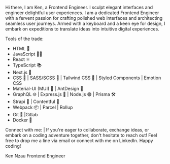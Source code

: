 Hi there, I am Ken, a Frontend Engineer. I sculpt elegant interfaces and engineer delightful user experiences.
I am a dedicated Frontend Engineer with a fervent passion for crafting polished web interfaces and architecting seamless user journeys. Armed with a keyboard and a keen eye for design, I embark on expeditions to translate ideas into intuitive digital experiences.

Tools of the trade:
  - HTML 📝 
  - JavaScript 🧑‍💻
  - React ⚛️
  - TypeScript 📚
  - Next.js 🌟
  - CSS 🎨 | SASS/SCSS 🌈 | Tailwind CSS 🚀 | Styled Components | Emotion CSS
  - Material-UI (MUI) 💅 | AntDesign 🌈
  - GraphQL 🌐 | Express.js 🚀 | Node.js 🟢 | Prisma 🛠️
  - Strapi 🚀 | Contentful 📄
  - Webpack 📦 | Parcel | Rollup
  - Git 🐙 |Gitlab
  - Docker 🐳

Connect with me: |
  If you're eager to collaborate, exchange ideas, or embark on a coding adventure together, don't hesitate to reach out! Feel free to drop me a line via email or connect with me on LinkedIn.
  Happy coding!

Ken Nzau
Frontend Engineer
